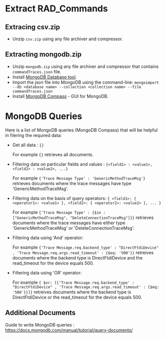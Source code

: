 # Extract RAD_Commands

## Extracing csv.zip

* Unzip `csv.zip` using any file archiver and compressor. 

## Extracting mongodb.zip

* Unzip `mongodb.zip` using any file archiver and compressor that contains `commandTraces.json` file.
* Install [MongoDB Database tool](https://www.mongodb.com/try/download/database-tools).
* Import the json file into MongoDB using the command-line:
  `mongoimport --db <database name> --collection <collection name> --file commandTraces.json`
* Install [MongoDB Compass](https://www.mongodb.com/try/download/compass) - GUI for MongoDB.

# MongoDB Queries

Here is a list of MongoDB queries (MongoDB Compass) that will be helpful in filering the required data:

* Get all data : `{}`

  For example `{}` retrieves all documents.
  
* Filtering data on particular fields and values : `{<field1> : <value1>, <field2> : <value2>, ...}` 

  For example `{'Trace Message Type' : 'GenericMethodTraceMsg'}` retrieves documents where the trace messages have type 'GenericMethodTraceMsg'.
  
* Filtering data on the basis of query operators: `{ <field1>: { <operator1>: <value1> }, <field2>: { <operator2>: <value2> }, ... }`

  For example `{'Trace Message Type' : {$in : ["GenericMethodTraceMsg", "DeleteConnectionTraceMsg"]}}` retrieves documents where the trace messages have either type 'GenericMethodTraceMsg' or 'DeleteConnectionTraceMsg'.
  
* Filtering data using 'And' operator: 

  For example `{'Trace Message.req.backend_type' : "DirectFtdiDevice" , 'Trace Message.req.args.read_timeout' : {$eq: '500'}}` retreives documents where the backend type is       DirectFtdiDevice and the read_timeout for the device equals 500.
 
* Filtering data using 'OR' operator:

  For example `{ $or: [{'Trace Message.req.backend_type' : "DirectFtdiDevice" , 'Trace Message.req.args.read_timeout' : {$eq: '500'}}]}` retreives documents where the backend type is DirectFtdiDevice or the read_timeout for the device equals 500.
 
 ## Additional Documents
Guide to write MongoDB queries : https://docs.mongodb.com/manual/tutorial/query-documents/
  
